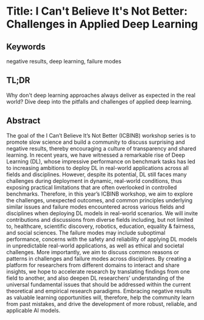 # Title: I Can't Believe It's Not Better: Challenges in Applied Deep Learning

## Keywords
negative results, deep learning, failure modes

## TL;DR
Why don't deep learning approaches always deliver as expected in the real world? Dive deep into the pitfalls and challenges of applied deep learning.

## Abstract
The goal of the I Can’t Believe It’s Not Better (ICBINB) workshop series is to promote slow science and build a community to discuss surprising and negative results, thereby encouraging a culture of transparency and shared learning. In recent years, we have witnessed a remarkable rise of Deep Learning (DL), whose impressive performance on benchmark tasks has led to increasing ambitions to deploy DL in real-world applications across all fields and disciplines. However, despite its potential, DL still faces many challenges during deployment in dynamic, real-world conditions, thus exposing practical limitations that are often overlooked in controlled benchmarks. Therefore, in this year’s ICBINB workshop, we aim to explore the challenges, unexpected outcomes, and common principles underlying similar issues and failure modes encountered across various fields and disciplines when deploying DL models in real-world scenarios. We will invite contributions and discussions from diverse fields including, but not limited to, healthcare, scientific discovery, robotics, education, equality & fairness, and social sciences. The failure modes may include suboptimal performance, concerns with the safety and reliability of applying DL models in unpredictable real-world applications, as well as ethical and societal challenges. More importantly, we aim to discuss common reasons or patterns in challenges and failure modes across disciplines. By creating a platform for researchers from different domains to interact and share insights, we hope to accelerate research by translating findings from one field to another, and also deepen DL researchers’ understanding of the universal fundamental issues that should be addressed within the current theoretical and empirical research paradigms. Embracing negative results as valuable learning opportunities will, therefore, help the community learn from past mistakes, and drive the development of more robust, reliable, and applicable AI models.
